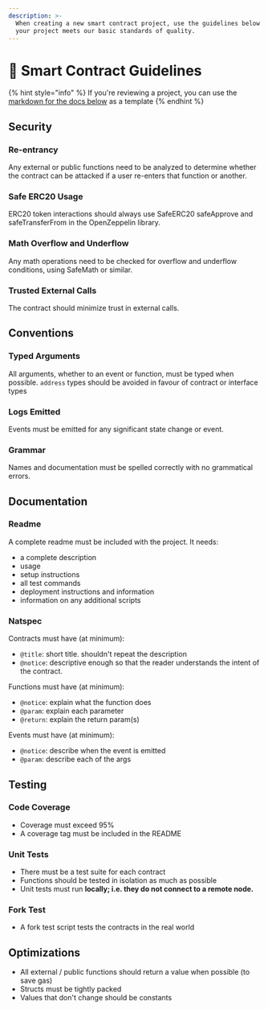 ```yaml
---
description: >-
  When creating a new smart contract project, use the guidelines below to ensure
  your project meets our basic standards of quality.
---
```


# 📐 Smart Contract Guidelines

{% hint style="info" %}
If you're reviewing a project, you can use the [markdown for the docs below](https://github.com/pooltogether/documentation/blob/v3.3.0/contributing/smart-contract-guidelines.md) as a template
{% endhint %}

## Security

### Re-entrancy

Any external or public functions need to be analyzed to determine whether the contract can be attacked if a user re-enters that function or another.

### Safe ERC20 Usage

ERC20 token interactions should always use SafeERC20 safeApprove and safeTransferFrom in the OpenZeppelin library.

### Math Overflow and Underflow

Any math operations need to be checked for overflow and underflow conditions, using SafeMath or similar.

### Trusted External Calls

The contract should minimize trust in external calls.

## Conventions

### Typed Arguments

All arguments, whether to an event or function, must be typed when possible. `address` types should be avoided in favour of contract or interface types

### Logs Emitted

Events must be emitted for any significant state change or event.

### Grammar

Names and documentation must be spelled correctly with no grammatical errors.

## Documentation

### Readme

A complete readme must be included with the project. It needs:

* a complete description
* usage
* setup instructions
* all test commands
* deployment instructions and information
* information on any additional scripts

### Natspec

Contracts must have \(at minimum\):

* `@title`: short title.  shouldn't repeat the description
* `@notice`: descriptive enough so that the reader understands the intent of the contract.

Functions must have \(at minimum\):

* `@notice`: explain what the function does
* `@param`: explain each parameter
* `@return`: explain the return param\(s\)

Events must have \(at minimum\):

* `@notice`: describe when the event is emitted
* `@param`: describe each of the args

## Testing

### Code Coverage

* Coverage must exceed 95%
* A coverage tag must be included in the README

### Unit Tests

* There must be a test suite for each contract
* Functions should be tested in isolation as much as possible
* Unit tests must run **locally; i.e. they do not connect to a remote node.**

### Fork Test

* A fork test script tests the contracts in the real world

## Optimizations

* All external / public functions should return a value when possible \(to save gas\)
* Structs must be tightly packed
* Values that don't change should be constants

